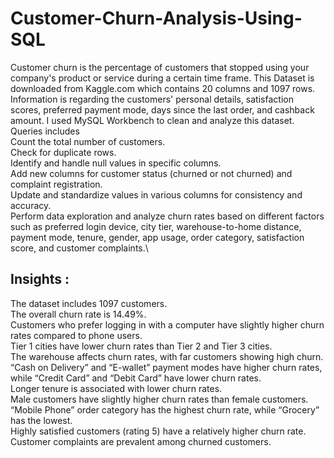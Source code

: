 # Customer-Churn-Analysis-Using-SQL
Customer churn is the percentage of customers that stopped using your company's product or service during a certain time frame. 
This Dataset is downloaded from Kaggle.com which contains 20 columns and 1097 rows.
Information is regarding the customers' personal details, satisfaction scores, preferred payment mode, days since the last order, and cashback amount.
I used MySQL Workbench to clean and analyze this dataset.\
Queries includes\
  Count the total number of customers.\
  Check for duplicate rows.\
  Identify and handle null values in specific columns.\
  Add new columns for customer status (churned or not churned) and complaint registration.\
  Update and standardize values in various columns for consistency and accuracy.\
  Perform data exploration and analyze churn rates based on different factors such as preferred login device, city tier, warehouse-to-home distance, payment mode, tenure, gender, app usage,
  order category, satisfaction score, and customer complaints.\
  
## Insights :
The dataset includes 1097 customers.\
The overall churn rate is 14.49%.\
Customers who prefer logging in with a computer have slightly higher churn rates compared to phone users.\
Tier 1 cities have lower churn rates than Tier 2 and Tier 3 cities.\
The warehouse affects churn rates, with far customers showing high churn.\
“Cash on Delivery” and “E-wallet” payment modes have higher churn rates, while “Credit Card” and “Debit Card” have lower churn rates.\
Longer tenure is associated with lower churn rates.\
Male customers have slightly higher churn rates than female customers.\
“Mobile Phone” order category has the highest churn rate, while “Grocery” has the lowest.\
Highly satisfied customers (rating 5) have a relatively higher churn rate.\
Customer complaints are prevalent among churned customers.
